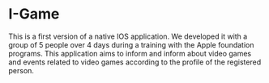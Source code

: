 # I-Game
This is a first version of a native IOS application. We developed it with a group of 5 people over 4 days during a training with the Apple foundation programs. This application aims to inform and inform about video games and events related to video games according to the profile of the registered person.
